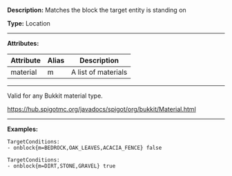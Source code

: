 **Description:** Matches the block the target entity is standing on

**Type:** Location

---

**Attributes:**

| Attribute | Alias | Description         |
| --------- | ----- | ------------------- |
| material  | m     | A list of materials |

---

Valid for any Bukkit material type.

https://hub.spigotmc.org/javadocs/spigot/org/bukkit/Material.html

---

**Examples:**

```
TargetConditions:
- onblock{m=BEDROCK,OAK_LEAVES,ACACIA_FENCE} false
```

```
TargetConditions:
- onblock{m=DIRT,STONE,GRAVEL} true
```